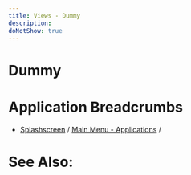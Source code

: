 ```yaml
---
title: Views - Dummy
description: 
doNotShow: true
---
```

# Dummy

# Application Breadcrumbs
- [Splashscreen](../Splashscreen) / [Main Menu - Applications](application) /

# See Also:


